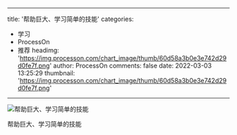 
---
title: '帮助巨大、学习简单的技能'
categories: 
 - 学习
 - ProcessOn
 - 推荐
headimg: 'https://img.processon.com/chart_image/thumb/60d58a3b0e3e742d29d0fe7f.png'
author: ProcessOn
comments: false
date: 2022-03-03 13:25:29
thumbnail: 'https://img.processon.com/chart_image/thumb/60d58a3b0e3e742d29d0fe7f.png'
---

<div>   
<img class="thumb" alt="帮助巨大、学习简单的技能" src="https://img.processon.com/chart_image/thumb/60d58a3b0e3e742d29d0fe7f.png" referrerpolicy="no-referrer">
<p>帮助巨大、学习简单的技能</p>  
</div>
            
